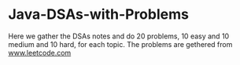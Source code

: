 # Java-DSAs-with-Problems
Here we gather the DSAs notes and do 20 problems, 10 easy and 10 medium and 10 hard, for each topic.
The problems are gethered from www.leetcode.com
